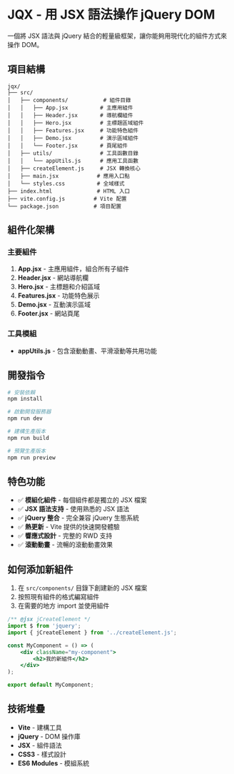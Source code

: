 # JQX - 用 JSX 語法操作 jQuery DOM

一個將 JSX 語法與 jQuery 結合的輕量級框架，讓你能夠用現代化的組件方式來操作 DOM。

## 項目結構

```
jqx/
├── src/
│   ├── components/           # 組件目錄
│   │   ├── App.jsx          # 主應用組件
│   │   ├── Header.jsx       # 導航欄組件
│   │   ├── Hero.jsx         # 主標題區域組件
│   │   ├── Features.jsx     # 功能特色組件
│   │   ├── Demo.jsx         # 演示區域組件
│   │   └── Footer.jsx       # 頁尾組件
│   ├── utils/               # 工具函數目錄
│   │   └── appUtils.js      # 應用工具函數
│   ├── createElement.js     # JSX 轉換核心
│   ├── main.jsx            # 應用入口點
│   └── styles.css          # 全域樣式
├── index.html              # HTML 入口
├── vite.config.js         # Vite 配置
└── package.json           # 項目配置
```

## 組件化架構

### 主要組件

1. **App.jsx** - 主應用組件，組合所有子組件
2. **Header.jsx** - 網站導航欄
3. **Hero.jsx** - 主標題和介紹區域
4. **Features.jsx** - 功能特色展示
5. **Demo.jsx** - 互動演示區域
6. **Footer.jsx** - 網站頁尾

### 工具模組

- **appUtils.js** - 包含滾動動畫、平滑滾動等共用功能

## 開發指令

```bash
# 安裝依賴
npm install

# 啟動開發服務器
npm run dev

# 建構生產版本
npm run build

# 預覽生產版本
npm run preview
```

## 特色功能

- ✅ **模組化組件** - 每個組件都是獨立的 JSX 檔案
- ✅ **JSX 語法支持** - 使用熟悉的 JSX 語法
- ✅ **jQuery 整合** - 完全兼容 jQuery 生態系統
- ✅ **熱更新** - Vite 提供的快速開發體驗
- ✅ **響應式設計** - 完整的 RWD 支持
- ✅ **滾動動畫** - 流暢的滾動動畫效果

## 如何添加新組件

1. 在 `src/components/` 目錄下創建新的 JSX 檔案
2. 按照現有組件的格式編寫組件
3. 在需要的地方 import 並使用組件

```jsx
/** @jsx jCreateElement */
import $ from 'jquery';
import { jCreateElement } from '../createElement.js';

const MyComponent = () => (
    <div className="my-component">
        <h2>我的新組件</h2>
    </div>
);

export default MyComponent;
```

## 技術堆疊

- **Vite** - 建構工具
- **jQuery** - DOM 操作庫
- **JSX** - 組件語法
- **CSS3** - 樣式設計
- **ES6 Modules** - 模組系統
